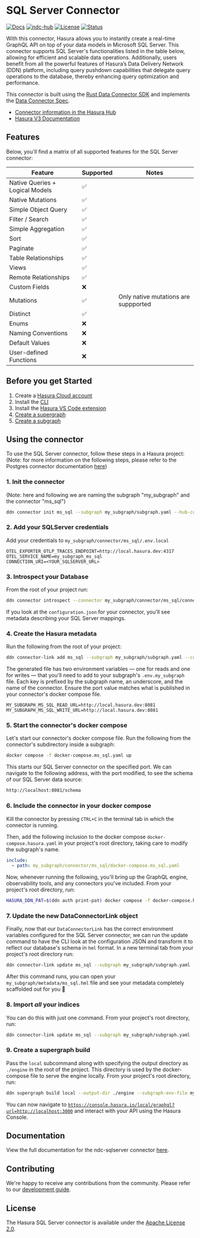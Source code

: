 # SQL Server Connector

[![Docs](https://img.shields.io/badge/docs-v3.x-brightgreen.svg?style=flat)](https://hasura.io/docs/3.0/getting-started/overview/)
[![ndc-hub](https://img.shields.io/badge/ndc--hub-sqlserver-blue.svg?style=flat)](https://hasura.io/connectors/sqlserver)
[![License](https://img.shields.io/badge/license-Apache--2.0-purple.svg?style=flat)](LICENSE.txt)
[![Status](https://img.shields.io/badge/status-alpha-yellow.svg?style=flat)](./readme.md)

With this connector, Hasura allows you to instantly create a real-time GraphQL API on top of your data models in
Microsoft SQL Server. This connector supports SQL Server's functionalities listed in the table below, allowing for
efficient and scalable data operations. Additionally, users benefit from all the powerful features of Hasura’s Data
Delivery Network (DDN) platform, including query pushdown capabilities that delegate query operations to the database,
thereby enhancing query optimization and performance.

This connector is built using the [Rust Data Connector SDK](https://github.com/hasura/ndc-hub#rusk-sdk) and implements
the [Data Connector Spec](https://github.com/hasura/ndc-spec).

- [Connector information in the Hasura Hub](https://hasura.io/connectors/sqlserver)
- [Hasura V3 Documentation](https://hasura.io/docs/3.0)

## Features

Below, you'll find a matrix of all supported features for the SQL Server connector:

| Feature                         | Supported | Notes                                |
|---------------------------------|-----------|--------------------------------------|
| Native Queries + Logical Models | ✅        |                                      |
| Native Mutations                | ✅        |                                      |
| Simple Object Query             | ✅        |                                      |
| Filter / Search                 | ✅        |                                      |
| Simple Aggregation              | ✅        |                                      |
| Sort                            | ✅        |                                      |
| Paginate                        | ✅        |                                      |
| Table Relationships             | ✅        |                                      |
| Views                           | ✅        |                                      |
| Remote Relationships            | ✅        |                                      |
| Custom Fields                   | ❌        |                                      |
| Mutations                       | ✅        | Only native mutations are suppported |
| Distinct                        | ✅        |                                      |
| Enums                           | ❌        |                                      |
| Naming Conventions              | ❌        |                                      |
| Default Values                  | ❌        |                                      |
| User-defined Functions          | ❌        |                                      |

## Before you get Started

1. Create a [Hasura Cloud account](https://console.hasura.io)
2. Install the [CLI](https://hasura.io/docs/3.0/cli/installation/)
3. Install the [Hasura VS Code extension](https://marketplace.visualstudio.com/items?itemName=HasuraHQ.hasura)
4. [Create a supergraph](https://hasura.io/docs/3.0/getting-started/init-supergraph)
5. [Create a subgraph](https://hasura.io/docs/3.0/getting-started/init-subgraph)

## Using the connector

To use the SQL Server connector, follow these steps in a Hasura project:
(Note: for more information on the following steps, please refer to the Postgres connector documentation [here](https://hasura.io/docs/3.0/getting-started/connect-to-data/connect-a-source))

### 1. Init the connector
(Note: here and following we are naming the subgraph "my_subgraph" and the connector "ms_sql")

   ```bash
   ddn connector init ms_sql --subgraph my_subgraph/subgraph.yaml --hub-connector hasura/sqlserver --configure-port 8081 --add-to-compose-file compose.yaml
   ```

### 2. Add your SQLServer credentials

Add your credentials to `my_subgraph/connector/ms_sql/.env.local`

```env title="my_subgraph/connector/ms_sql/.env.local"
OTEL_EXPORTER_OTLP_TRACES_ENDPOINT=http://local.hasura.dev:4317
OTEL_SERVICE_NAME=my_subgraph_ms_sql
CONNECTION_URI=<YOUR_SQLSERVER_URL>
```

### 3. Introspect your Database

From the root of your project run:

```bash title="From the root of your project run:"
ddn connector introspect --connector my_subgraph/connector/ms_sql/connector.local.yaml
```

If you look at the `configuration.json` for your connector, you'll see metadata describing your SQL Server mappings.

### 4. Create the Hasura metadata

Run the following from the root of your project:

```bash title="Run the following from the root of your project:"
ddn connector-link add ms_sql --subgraph my_subgraph/subgraph.yaml --configure-host http://local.hasura.dev:8081 --target-env-file sql_subgraph/.env.sql_subgraph.local
```

The generated file has two environment variables — one for reads and one for writes — that you'll need to add to your
subgraph's `.env.my_subgraph` file. Each key is prefixed by the subgraph name, an underscore, and the name of the
connector. Ensure the port value matches what is published in your connector's docker compose file.

```env title="my_subgraph/.env.my_subgraph"
MY_SUBGRAPH_MS_SQL_READ_URL=http://local.hasura.dev:8081
MY_SUBGRAPH_MS_SQL_WRITE_URL=http://local.hasura.dev:8081
```

### 5. Start the connector's docker compose

Let's start our connector's docker compose file. Run the following from the connector's subdirectory inside a subgraph:
```bash title="Run the following from the connector's subdirectory inside a subgraph:"
docker compose -f docker-compose.ms_sql.yaml up
```

This starts our SQL Server connector on the specified port. We can navigate to the following address, with the port
modified, to see the schema of our SQL Server data source:

```bash
http://localhost:8081/schema
```

### 6. Include the connector in your docker compose

Kill the connector by pressing `CTRL+C` in the terminal tab in which the connector is running.

Then, add the following inclusion to the docker compose `docker-compose.hasura.yaml` in your project's root directory, taking care to modify the
subgraph's name.

```yaml title="docker-compose.hasura.yaml"
include:
  - path: my_subgraph/connector/ms_sql/docker-compose.ms_sql.yaml
```

Now, whenever running the following, you'll bring up the GraphQL engine, observability tools, and any connectors you've
included. From your project's root directory, run:

```bash title="From the root of your project, run:"
HASURA_DDN_PAT=$(ddn auth print-pat) docker compose -f docker-compose.hasura.yaml --build --watch
```

### 7. Update the new DataConnectorLink object

Finally, now that our `DataConnectorLink` has the correct environment variables configured for the SQL Server connector,
we can run the update command to have the CLI look at the configuration JSON and transform it to reflect our database's
schema in `hml` format. In a new terminal tab from your project's root directory run:

```bash title="From the root of your project, run:"
ddn connector-link update ms_sql --subgraph my_subgraph/subgraph.yaml
```

After this command runs, you can open your `my_subgraph/metadata/ms_sql.hml` file and see your metadata completely
scaffolded out for you 🎉

### 8. Import _all_ your indices

You can do this with just one command. From your project's root directory, run:

```bash title="From the root of your project, run:"
ddn connector-link update ms_sql --subgraph my_subgraph/subgraph.yaml --add-all-resources
```

### 9. Create a supergraph build

Pass the `local` subcommand along with specifying the output directory as `./engine` in the root of the project. This
directory is used by the docker-compose file to serve the engine locally. From your project's root directory, run:

```bash title="From the root of your project, run:"
ddn supergraph build local --output-dir ./engine --subgraph-env-file my_subgraph:my_subgraph/.env.my_subgraph.local
```

You can now navigate to
[`https://console.hasura.io/local/graphql?url=http://localhost:3000`](https://console.hasura.io/local/graphql?url=http://localhost:3000)
and interact with your API using the Hasura Console.

## Documentation

View the full documentation for the ndc-sqlserver connector [here](./docs/readme.md).

## Contributing

We're happy to receive any contributions from the community. Please refer to our [development guide](./docs/development.md).

## License

The Hasura SQL Server connector is available under the [Apache License
2.0](https://www.apache.org/licenses/LICENSE-2.0).
